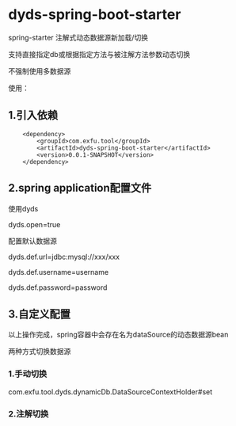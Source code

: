 # dyds-spring-boot-starter
spring-starter 注解式动态数据源新加载/切换

支持直接指定db或根据指定方法与被注解方法参数动态切换

不强制使用多数据源

使用：
## 1.引入依赖
        <dependency>
            <groupId>com.exfu.tool</groupId>
            <artifactId>dyds-spring-boot-starter</artifactId>
            <version>0.0.1-SNAPSHOT</version>
        </dependency>
## 2.spring application配置文件
使用dyds

dyds.open=true

配置默认数据源

dyds.def.url=jdbc:mysql://xxx/xxx

dyds.def.username=username

dyds.def.password=password

## 3.自定义配置
以上操作完成，spring容器中会存在名为dataSource的动态数据源bean

两种方式切换数据源
### 1.手动切换
com.exfu.tool.dyds.dynamicDb.DataSourceContextHolder#set

### 2.注解切换

